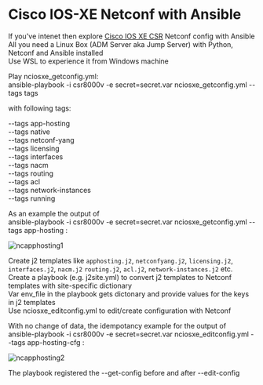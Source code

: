 # Cisco IOS-XE Netconf with Ansible
If you've intenet then explore [Cisco IOS XE CSR](https://devnetsandbox.cisco.com/RM/Diagram/Index/7b4d4209-a17c-4bc3-9b38-f15184e53a94?diagramType=Topology) Netconf config with Ansible<br>
All you need a Linux Box (ADM Server aka Jump Server) with Python, Netconf and Ansible installed<br>
Use WSL to experience it from Windows machine<br>

Play nciosxe_getconfig.yml:<br> 
ansible-playbook -i csr8000v -e secret=secret.var nciosxe_getconfig.yml --tags tags<br>

with following tags:<br>

--tags app-hosting<br>
--tags native<br>
--tags netconf-yang<br>
--tags licensing<br>
--tags interfaces<br>
--tags nacm<br>
--tags routing<br>
--tags acl<br>
--tags network-instances<br>
--tags running<br>

As an example the output of<br>
ansible-playbook -i csr8000v -e secret=secret.var nciosxe_getconfig.yml --tags app-hosting :<br>

![ncapphosting1](https://user-images.githubusercontent.com/47313728/234462886-dea5f231-98c9-48e0-b157-3f32fabc3329.png)

Create j2 templates like `apphosting.j2`, `netconfyang.j2`, `licensing.j2`, `interfaces.j2`, `nacm.j2` `routing.j2`, `acl.j2`, `network-instances.j2` etc.<br>
Create a playbook (e.g. j2site.yml) to convert j2 templates to Netconf templates with site-specific dictionary<br>
Var env_file in the playbook gets dictonary and provide values for the keys in j2 templates<br>
Use nciosxe_editconfig.yml to edit/create configuration with Netconf<br>

With no change of data, the idempotancy example for the output of<br>
ansible-playbook -i csr8000v -e secret=secret.var nciosxe_editconfig.yml --tags app-hosting-cfg :<br>

![ncapphosting2](https://user-images.githubusercontent.com/47313728/234472290-1a9236e3-6666-447f-b25a-676055c2eb12.png)

The playbook registered the --get-config before and after --edit-config<br>
